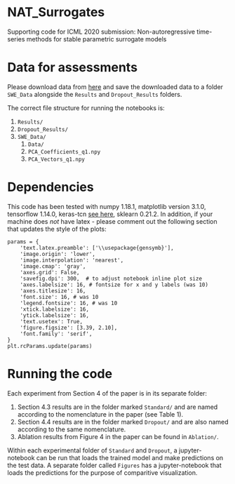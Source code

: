 # NAT_Surrogates
Supporting code for ICML 2020 submission: Non-autoregressive time-series methods for stable parametric surrogate models

# Data for assessments
Please download data from [here](https://drive.google.com/drive/folders/133_6rn25pb_8xmvR2OB6_YNcSgymQFss?usp=sharing) and save the downloaded data to a folder `SWE_Data` alongside the `Results` and `Dropout_Results` folders.

The correct file structure for running the notebooks is:
1. `Results/`
2. `Dropout_Results/`
3. `SWE_Data/`
    1. `Data/`
    2. `PCA_Coefficients_q1.npy`
    3. `PCA_Vectors_q1.npy`


# Dependencies
This code has been tested with numpy 1.18.1, matplotlib version 3.1.0, tensorflow 1.14.0, keras-tcn [see here](https://github.com/philipperemy/keras-tcn), sklearn 0.21.2. In addition, if your machine does _not_ have latex - please comment out the following section that updates the style of the plots:
```
params = {
    'text.latex.preamble': ['\\usepackage{gensymb}'],
    'image.origin': 'lower',
    'image.interpolation': 'nearest',
    'image.cmap': 'gray',
    'axes.grid': False,
    'savefig.dpi': 300,  # to adjust notebook inline plot size
    'axes.labelsize': 16, # fontsize for x and y labels (was 10)
    'axes.titlesize': 16,
    'font.size': 16, # was 10
    'legend.fontsize': 16, # was 10
    'xtick.labelsize': 16,
    'ytick.labelsize': 16,
    'text.usetex': True,
    'figure.figsize': [3.39, 2.10],
    'font.family': 'serif',
}
plt.rcParams.update(params)
```

# Running the code
Each experiment from Section 4 of the paper is in its separate folder:
1. Section 4.3 results are in the folder marked `Standard/` and are named according to the nomenclature in the paper (see Table 1).
2. Section 4.4 results are in the folder marked `Dropout/` and are also named according to the same nomenclature.
3. Ablation results from Figure 4 in the paper can be found in `Ablation/`.

Within each experimental folder of `Standard` and `Dropout`, a jupyter-notebook can be run that loads the trained model and make predictions on the test data. A separate folder called `Figures` has a jupyter-notebook that loads the predictions for the purpose of comparitive visualization.